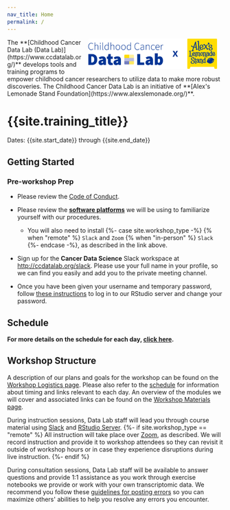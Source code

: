 ```yaml
---
nav_title: Home
permalink: /
---
```



<img style = "padding: 0px 15px; float: right;" img src = "workshop/screenshots/CCDL_2021_Logo-x-ALSF_RGB.png" width = "300">
The **[Childhood Cancer Data Lab (Data Lab)](https://www.ccdatalab.org/)** develops tools and training programs to empower childhood cancer researchers to utilize  data to make more robust discoveries.
The Childhood Cancer Data Lab is an initiative of **[Alex's Lemonade Stand Foundation](https://www.alexslemonade.org/)**.

# {{site.training_title}}

Dates: {{site.start_date}} through {{site.end_date}}

## Getting Started


### Pre-workshop Prep

* Please review the [Code of Conduct](../code-of-conduct.md).
* Please review the **[software platforms](../software-setup/software-setup-instructions.md)** we will be using to familiarize yourself with our procedures.
  * You will also need to install
{%- case site.workshop_type -%}
{% when "remote" %}
`Slack` and `Zoom`
{% when "in-person" %}
`Slack`
{%- endcase -%}, as described in the link above.

* Sign up for the **Cancer Data Science** Slack workspace at <http://ccdatalab.org/slack>. Please use your full name in your profile, so we can find you easily and add you to the private meeting channel.
* Once you have been given your username and temporary password, follow [these instructions](../software-setup/rstudio-login.md) to log in to our RStudio server and change your password.

## Schedule

<!-- Introduce general schedule here -->

**For more details on the schedule for each day, [click here](SCHEDULE.md).**

## Workshop Structure

A description of our plans and goals for the workshop can be found on the [Workshop Logistics page](workshop-logistics.md). Please also refer to the [schedule](SCHEDULE.md) for information about timing and links relevant to each day.
An overview of the modules we will cover and associated links can be found on the [Workshop Materials page](workshop-materials.md).

During instruction sessions, Data Lab staff will lead you through course material using [Slack](../software-setup/slack-procedures.md) and [RStudio Server](../software-setup/rstudio-login.md).
{%- if site.workshop_type == "remote" %}
All instruction will take place over [Zoom](../software-setup/zoom-procedures.md), as described.
We will record instruction and provide it to workshop attendees so they can revisit it outside of workshop hours or in case they experience disruptions during live instruction.
{%- endif %}

During consultation sessions, Data Lab staff will be available to answer questions and provide 1:1 assistance as you work through exercise notebooks we provide or work with your own transcriptomic data.
We recommend you follow these [guidelines for posting errors](posting-errors-guidelines.md) so you can maximize others' abilities to help you resolve any errors you encounter.

